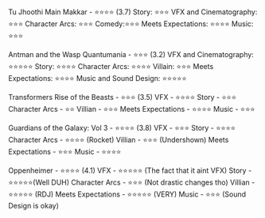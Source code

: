 Tu Jhoothi Main Makkar - ⭐⭐⭐⭐ (3.7)
	Story: ⭐⭐⭐
	VFX and Cinematography: ⭐⭐⭐
	Character Arcs: ⭐⭐⭐
	Comedy:⭐⭐⭐
	Meets Expectations: ⭐⭐⭐⭐
	Music: ⭐⭐⭐

Antman and the Wasp Quantumania  - ⭐⭐⭐ (3.2)
	VFX and Cinematography: ⭐⭐⭐⭐⭐
	Story: ⭐⭐⭐⭐
	Character Arcs: ⭐⭐⭐⭐
	Villain: ⭐⭐⭐
	Meets Expectations: ⭐⭐⭐⭐
	Music and Sound Design: ⭐⭐⭐⭐⭐

Transformers Rise of the Beasts - ⭐⭐⭐ (3.5)
	VFX - ⭐⭐⭐⭐
	Story - ⭐⭐⭐
	Character Arcs - ⭐⭐
	Villian - ⭐⭐⭐
	Meets Expectations - ⭐⭐⭐⭐
	Music - ⭐⭐⭐

Guardians of the Galaxy: Vol 3 - ⭐⭐⭐⭐ (3.8)
	VFX - ⭐⭐⭐
	Story - ⭐⭐⭐⭐
	Character Arcs - ⭐⭐⭐⭐ (Rocket)
	Villian - ⭐⭐⭐ (Undershown)
	Meets Expectations - ⭐⭐⭐
	Music - ⭐⭐⭐⭐

Oppenheimer - ⭐⭐⭐⭐ (4.1)
	VFX - ⭐⭐⭐⭐⭐ (The fact that it aint VFX)
	Story - ⭐⭐⭐⭐⭐(Well DUH)
	Character Arcs - ⭐⭐⭐ (Not drastic changes tho)
	Villian - ⭐⭐⭐⭐⭐ (RDJ)
	Meets Expectations - ⭐⭐⭐⭐⭐ (VERY)
	Music - ⭐⭐⭐ (Sound Design is okay)